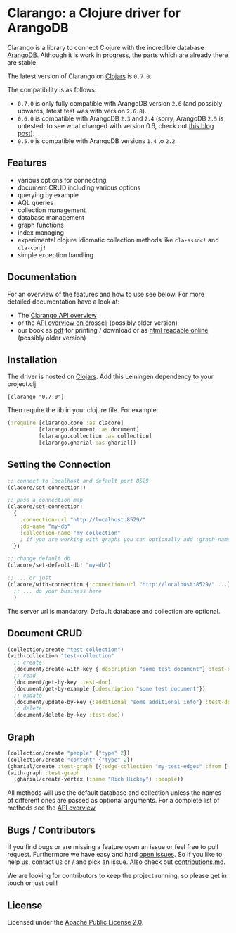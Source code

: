 Clarango: a Clojure driver for ArangoDB
========

Clarango is a library to connect Clojure with the incredible database [ArangoDB](http://www.arangodb.com/). Although it is work in progress, the parts which are already there are stable. 

The latest version of Clarango on [Clojars](https://clojars.org/clarango) is `0.7.0`.

The compatibility is as follows:
* `0.7.0` is only fully compatible with ArangoDB version `2.6` (and possibly upwards; latest test was with version `2.6.8`).
* `0.6.0` is compatible with ArangoDB `2.3` and `2.4` (sorry, ArangoDB `2.5` is untested; to see what changed with version 0.6, check out [this blog post](http://www.peterfessel.com/2015/01/from-clojure-to-arangodb-clarango-v0-6-released/)).
* `0.5.0` is compatible with ArangoDB versions `1.4` to `2.2`.

## Features

* various options for connecting
* document CRUD including various options
* querying by example
* AQL queries
* collection management
* database management
* graph functions
* index managing
* experimental clojure idiomatic collection methods like `cla-assoc!` and `cla-conj!`
* simple exception handling

## Documentation

For an overview of the features and how to use see below. For more detailed documentation have a look at:
* The [Clarango API overview](http://edlich.github.io/clarango/doc/index.html)
* or the [API overview on crossclj](http://crossclj.info/ns/clarango/latest/clarango.core.html) (possibly older version)
* our book as [pdf](https://leanpub.com/clarango) for printing / download or as [html readable online](https://leanpub.com/clarango/read) (possibly older version)

## Installation

The driver is hosted on [Clojars](https://clojars.org/clarango). Add this Leiningen dependency to your project.clj:
```
[clarango "0.7.0"]
```
Then require the lib in your clojure file. For example:
``` Clojure
(:require [clarango.core :as clacore]
          [clarango.document :as document]
          [clarango.collection :as collection]
          [clarango.gharial :as gharial])
```

## Setting the Connection

```clojure
;; connect to localhost and default port 8529
(clacore/set-connection!)

;; pass a connection map
(clacore/set-connection! 
  {
    :connection-url "http://localhost:8529/"
    :db-name "my-db"
    :collection-name "my-collection"
    ; if you are working with graphs you can optionally add :graph-name "my-graph"
  })

;; change default db
(clacore/set-default-db! "my-db")

;; ... or just
(clacore/with-connection {:connection-url "http://localhost:8529/" ...}
  ;; ... do your business here
  )
```

The server url is mandatory. Default database and collection are optional.

## Document CRUD

```clojure
(collection/create "test-collection")
(with-collection "test-collection"
  ;; create
  (document/create-with-key {:description "some test document"} :test-doc)
  ;; read
  (document/get-by-key :test-doc)
  (document/get-by-example {:description "some test document"})
  ;; update
  (document/update-by-key {:additional "some additional info"} :test-doc)
  ;; delete
  (document/delete-by-key :test-doc))

```

## Graph

```clojure
(collection/create "people" {"type" 2})
(collection/create "content" {"type" 2})
(gharial/create :test-graph [{:edge-collection "my-test-edges" :from [:people] :to [:content]}])
(with-graph :test-graph
  (gharial/create-vertex {:name "Rich Hickey"} :people))
```

All methods will use the default database and collection unless the names of different ones are passed as optional arguments. For a complete list of methods see the [API overview](http://edlich.github.io/clarango/doc/index.html)

## Bugs / Contributors

If you find bugs or are missing a feature open an issue or feel free to pull request. Furthermore we have easy and hard [open issues](https://github.com/edlich/clarango/issues). So if you like to help us, contact us or / and pick an issue. Also check out [contributions.md](https://github.com/edlich/clarango/blob/master/contributions.md). 

We are looking for contributors to keep the project running, so please get in touch or just pull!

## License

Licensed under the [Apache Public License 2.0](http://www.apache.org/licenses/LICENSE-2.0.html).
